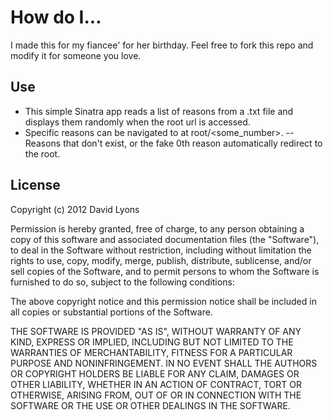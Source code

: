 How do I...
===========

I made this for my fiancee' for her birthday. Feel free to fork this repo and modify it for someone you love.

Use
---

- This simple Sinatra app reads a list of reasons from a .txt file and displays them randomly when the root url is accessed. 
- Specific reasons can be navigated to at  root/<some_number>.
-- Reasons that don't exist, or the fake 0th reason automatically redirect to the root.

License
-------

Copyright (c) 2012 David Lyons

Permission is hereby granted, free of charge, to any person obtaining a copy of this software and associated documentation files (the "Software"), to deal in the Software without restriction, including without limitation the rights to use, copy, modify, merge, publish, distribute, sublicense, and/or sell copies of the Software, and to permit persons to whom the Software is furnished to do so, subject to the following conditions:

The above copyright notice and this permission notice shall be included in all copies or substantial portions of the Software.

THE SOFTWARE IS PROVIDED "AS IS", WITHOUT WARRANTY OF ANY KIND, EXPRESS OR IMPLIED, INCLUDING BUT NOT LIMITED TO THE WARRANTIES OF MERCHANTABILITY, FITNESS FOR A PARTICULAR PURPOSE AND NONINFRINGEMENT. IN NO EVENT SHALL THE AUTHORS OR COPYRIGHT HOLDERS BE LIABLE FOR ANY CLAIM, DAMAGES OR OTHER LIABILITY, WHETHER IN AN ACTION OF CONTRACT, TORT OR OTHERWISE, ARISING FROM, OUT OF OR IN CONNECTION WITH THE SOFTWARE OR THE USE OR OTHER DEALINGS IN THE SOFTWARE.